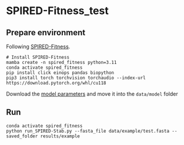 # SPIRED-Fitness_test

## Prepare environment
Following [SPIRED-Fitness](https://github.com/Gonglab-THU/SPIRED-Fitness).


```shell
# Install SPIRED-Fitness
mamba create -n spired_fitness python=3.11
conda activate spired_fitness
pip install click einops pandas biopython
pip3 install torch torchvision torchaudio --index-url https://download.pytorch.org/whl/cu118
```

Download the [model parameters](https://zenodo.org/doi/10.5281/zenodo.10589085) and move it into the `data/model` folder

## Run
```shell
conda activate spired_fitness
python run_SPIRED-Stab.py --fasta_file data/example/test.fasta --saved_folder results/example
```